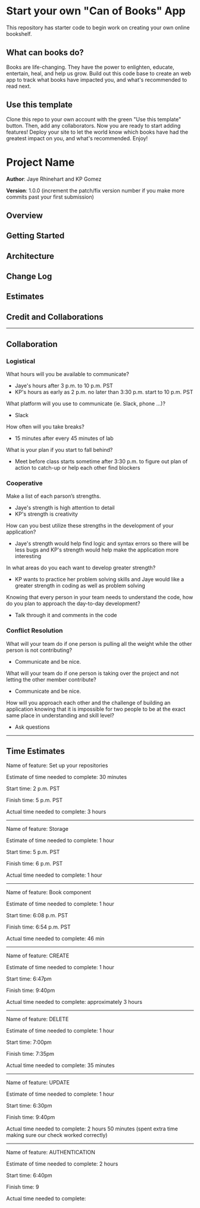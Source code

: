 # Start your own "Can of Books" App

This repository has starter code to begin work on creating your own online bookshelf.

## What can books do?

Books are life-changing. They have the power to enlighten, educate, entertain, heal, and help us grow. Build out this code base to create an web app to track what books have impacted you, and what's recommended to read next.

## Use this template

Clone this repo to your own account with the green "Use this template" button. Then, add any collaborators. Now you are ready to start adding features! Deploy your site to let the world know which books have had the greatest impact on you, and what's recommended. Enjoy!

# Project Name

**Author**: Jaye Rhinehart and KP Gomez

**Version**: 1.0.0 (increment the patch/fix version number if you make more commits past your first submission)

## Overview
<!-- Provide a high level overview of what this application is and why you are building it, beyond the fact that it's an assignment for this class. (i.e. What's your problem domain?) -->

## Getting Started
<!-- What are the steps that a user must take in order to build this app on their own machine and get it running? -->

## Architecture
<!-- Provide a detailed description of the application design. What technologies (languages, libraries, etc) you're using, and any other relevant design information. -->

## Change Log
<!-- Use this area to document the iterative changes made to your application as each feature is successfully implemented. Use time stamps. Here's an example:

01-01-2001 4:59pm - Application now has a fully-functional express server, with a GET route for the location resource. -->

## Estimates
<!-- See below -->

## Credit and Collaborations
<!-- Give credit (and a link) to other people or resources that helped you build this application. -->

<hr>

## Collaboration

### Logistical

What hours will you be available to communicate? 

- Jaye's hours after 3 p.m. to 10 p.m. PST
- KP's hours as early as 2 p.m. no later than 3:30 p.m. start to 10 p.m. PST

What platform will you use to communicate (ie. Slack, phone …)?

- Slack

How often will you take breaks?

- 15 minutes after every 45 minutes of lab

What is your plan if you start to fall behind?

- Meet before class starts sometime after 3:30 p.m. to figure out plan of action to catch-up or help each other find blockers

### Cooperative
Make a list of each parson’s strengths.

- Jaye's strength is high attention to detail
- KP's strength is creativity

How can you best utilize these strengths in the development of your application?

- Jaye's strength would help find logic and syntax errors so there will be less bugs and KP's strength would help make the application more interesting

In what areas do you each want to develop greater strength? 

- KP wants to practice her problem solving skills and Jaye would like a greater strength in coding as well as problem solving

Knowing that every person in your team needs to understand the code, how do you plan to approach the day-to-day development?

- Talk through it and comments in the code

### Conflict Resolution

What will your team do if one person is pulling all the weight while the other person is not contributing?

- Communicate and be nice.

What will your team do if one person is taking over the project and not letting the other member contribute?

- Communicate and be nice.

How will you approach each other and the challenge of building an application knowing that it is impossible for two people to be at the exact same place in understanding and skill level?

- Ask questions

<hr>

## Time Estimates

Name of feature: Set up your repositories

Estimate of time needed to complete: 30 minutes

Start time: 2 p.m. PST

Finish time: 5 p.m. PST

Actual time needed to complete: 3 hours

<hr>

Name of feature: Storage

Estimate of time needed to complete: 1 hour

Start time: 5 p.m. PST

Finish time: 6 p.m. PST

Actual time needed to complete: 1 hour

<hr>

Name of feature: Book component

Estimate of time needed to complete: 1 hour

Start time: 6:08 p.m. PST

Finish time: 6:54 p.m. PST

Actual time needed to complete: 46 min

<hr>

Name of feature: CREATE

Estimate of time needed to complete: 1 hour

Start time: 6:47pm

Finish time: 9:40pm

Actual time needed to complete: approximately 3 hours

<hr>

Name of feature: DELETE

Estimate of time needed to complete: 1 hour

Start time: 7:00pm

Finish time: 7:35pm

Actual time needed to complete: 35 minutes

<hr>

Name of feature: UPDATE

Estimate of time needed to complete: 1 hour

Start time: 6:30pm

Finish time: 9:40pm

Actual time needed to complete: 2 hours 50 minutes (spent extra time making sure our check worked correctly)

<hr>

Name of feature: AUTHENTICATION

Estimate of time needed to complete: 2 hours

Start time: 6:40pm

Finish time: 9

Actual time needed to complete: 
